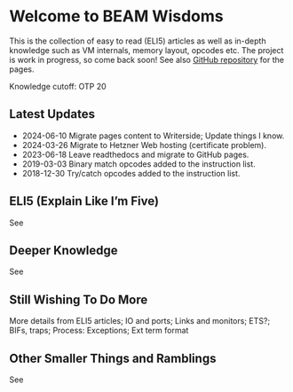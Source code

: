 # Welcome to BEAM Wisdoms

[//]: # (<img alt="BEAM Wisdoms" style="block" width="350" src="bw_logo.png" />)

This is the collection of easy to read (ELI5) articles as well as in-depth knowledge such as VM internals, memory
layout, opcodes etc. The project is work in progress, so come back soon! See
also [GitHub repository](https://github.com/kvakvs/beam-wisdoms) for the pages.

Knowledge cutoff: OTP 20

## Latest Updates

* 2024-06-10 Migrate pages content to Writerside; Update things I know.
* 2024-03-26 Migrate to Hetzner Web hosting (certificate problem).
* 2023-06-18 Leave readthedocs and migrate to GitHub pages.
* 2019-03-03 Binary match opcodes added to the instruction list.
* 2018-12-30 Try/catch opcodes added to the instruction list.


## ELI5 (Explain Like I’m Five)

See [](ELI5-Explain-Like-I-m-Five.md)

## Deeper Knowledge

See [](Deeper-Knowledge.md)

## Still Wishing To Do More

More details from ELI5 articles; IO and ports; Links and monitors; ETS?; BIFs, traps; Process: Exceptions; Ext term format

## Other Smaller Things and Ramblings

See [](Other.md)
